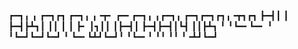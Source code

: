 ┏━┓╻  ╻     ┏━┓┏┓ ┏━┓╻ ╻╺┳╸   ┏━╸┏━┓╻ ╻┏━┓╻  ┏━┓┏━┓┏┓╻╺┳┓┏┓ 
┣━┫┃  ┃     ┣━┫┣┻┓┃ ┃┃ ┃ ┃    ┣╸ ┃┓┃┃ ┃┣━┫┃  ┣━┫┣━┫┃┗┫ ┃┃┣┻┓
╹ ╹┗━╸┗━╸   ╹ ╹┗━┛┗━┛┗━┛ ╹    ┗━╸┗┻┛┗━┛╹ ╹┗━╸╹ ╹╹ ╹╹ ╹╺┻┛┗━┛
